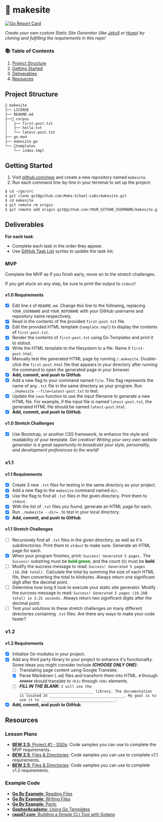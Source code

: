 # 🔗 makesite

[![Go Report Card](https://goreportcard.com/badge/github.com/imthaghost/makesite)](https://goreportcard.com/report/github.com/imthaghost/makesite)

_Create your own custom Static Site Generator (like [Jekyll](https://jekyllrb.com/) or [Hugo](https://gohugo.io/)) by cloning and fulfilling the requirements in this repo!_

### 📚 Table of Contents

1. [Project Structure](#project-structure)
2. [Getting Started](#getting-started)
3. [Deliverables](#deliverables)
4. [Resources](#resources)

## Project Structure

```bash
📂 makesite
├── LICENSE
├── README.md
├──📂 corpus
│   ├── first-post.txt
│   ├── hello.txt
│   └── latest-post.txt
├── go.mod
├── makesite.go
└── 📂templates
    └── index.tmpl
```

## Getting Started

1. Visit [github.com/new](https://github.com/new) and create a new repository named `makesite`.
2. Run each command line-by-line in your terminal to set up the project:

```bash
$ cd ~/go/src
$ git clone git@github.com:Make-School-Labs/makesite.git
$ cd makesite
$ git remote rm origin
$ git remote add origin git@github.com:YOUR_GITHUB_USERNAME/makesite.git
```

## Deliverables

**For each task**:

-   Complete each task in the order they appear.
-   Use [GitHub Task List](https://help.github.com/en/github/managing-your-work-on-github/about-task-lists) syntax to update the task list.

### MVP

Complete the MVP as If you finish early, move on to the stretch challenges.

If you get stuck on any step, be sure to print the output to `stdout`!

#### v1.0 Requirements

-   [x] Edit line `4` of `README.md`. Change this line to the following, replacing `YOUR_USERNAME` and `YOUR_REPONAME` with your GitHub username and repository name respectively.
-   [x] Read in the contents of the provided `first-post.txt` file.
-   [x] Edit the provided HTML template (`template.tmpl`) to display the contents of `first-post.txt`.
-   [x] Render the contents of `first-post.txt` using Go Templates and print it to stdout.
-   [x] Write the HTML template to the filesystem to a file. Name it `first-post.html`.
-   [x] Manually test the generated HTML page by running `/.makesite`. Double-click the `first-post.html` file that appears in your directory after running the command to open the generated page in your browser.
-   [x] **Add, commit, and push to GitHub**.
-   [x] Add a new flag to your command named `file`. This flag represents the name of any `.txt` file in the same directory as your program. Run `./makesite --file=latest-post.txt` to test.
-   [x] Update the `save` function to use the input filename to generate a new HTML file. For example, if the input file is named `latest-post.txt`, the generated HTML file should be named `latest-post.html`.
-   [x] **Add, commit, and push to GitHub**.

#### v1.0 Stretch Challenges

-   [x] Use Bootstrap, or another CSS framework, to enhance the style and readability of your template. _Get creative! Writing your very own website generator is a great opportunity to broadcast your style, personality, and development preferences to the world!_

### v1.1

#### v1.1 Requirements

-   [x] Create 3 new `.txt` files for testing in the same directory as your project.
-   [x] Add a new flag to the `makesite` command named `dir`.
-   [x] Use the flag to find all `.txt` files in the given directory. Print them to `stdout`.
-   [x] With the list of `.txt` files you found, generate an HTML page for each.
-   [x] Run `./makesite --dir=.` to test in your local directory.
-   [x] **Add, commit, and push to GitHub**.

#### v1.1 Stretch Challenges

-   [ ] Recursively find all `.txt` files in the given directory, as well as it's subdirectories. Print them to `stdout` to make sure. Generate an HTML page for each.
-   [x] When your program finishes, print: `Success! Generated 5 pages.` The `Success!` substring must be <span style="color: green; font-weight:bold;">bold green</span>, and the count (`5`) must be **bold**.
-   [ ] Modify the success message to read: `Success! Generated 5 pages (18.2kB total).` Calculate the total by summing the size of each HTML file, then converting the total to kilobytes. Always return one significant digit after the decimal point.
-   [ ] Determine how long it took to execute your static site generator. Modify the success message to read: `Success! Generated 5 pages (18.2kB total) in 3.25 seconds.` Always return two significant digits after the decimal point.
-   [ ] Test your solutions to these stretch challenges on many different directories containing `.txt` files. Are there any ways to make your code faster?

### v1.2

#### v1.2 Requirements

-   [x] Initialize Go modules in your project.
-   [x] Add any third party library to your project to enhance it's functionality. Some ideas you might consider include **_(CHOOSE ONLY ONE)_**:
    -   [ ] Translating page content using Google Translate.
    -   [x] Parse Markdown (`.md`) files and transform them into HTML. `#` through `######` should translate to `<h1>` through `<h6>` elements.
    -   [ ] **_FILL IN THE BLANK_**: `I will use the __________________________________ library. The documentation is located at __________________________________. My goal is to use it to __________________________________.`
-   [x] **Add, commit, and push to GitHub**.

## Resources

### Lesson Plans

-   [**BEW 2.5**: Project #1 - SSGs](https://make-school-courses.github.io/BEW-2.5-Strongly-Typed-Ecosystems/#/Lessons/SSGProject): Code samples you can use to complete the MVP requirements.
-   [**BEW 2.5**: Files & Directories](https://make-school-courses.github.io/BEW-2.5-Strongly-Typed-Ecosystems/#/Lessons/FilesDirectories): Code samples you can use to complete v1.1 requirements.
-   [**BEW 2.5**: Files & Directories](https://make-school-courses.github.io/BEW-2.5-Strongly-Typed-Ecosystems/#/Lessons/3rdPartyLibs): Code samples you can use to complete v1.2 requirements.

### Example Code

-   [**Go By Example**: Reading Files](https://gobyexample.com/reading-files)
-   [**Go By Example**: Writing Files](https://gobyexample.com/writing-files)
-   [**Go By Example**: Panic](https://gobyexample.com/panic)
-   [**GopherAcademy**: Using Go Templates](https://blog.gopheracademy.com/advent-2017/using-go-templates/)
-   [**rapid7.com**: Building a Simple CLI Tool with Golang](https://blog.rapid7.com/2016/08/04/build-a-simple-cli-tool-with-golang/)
